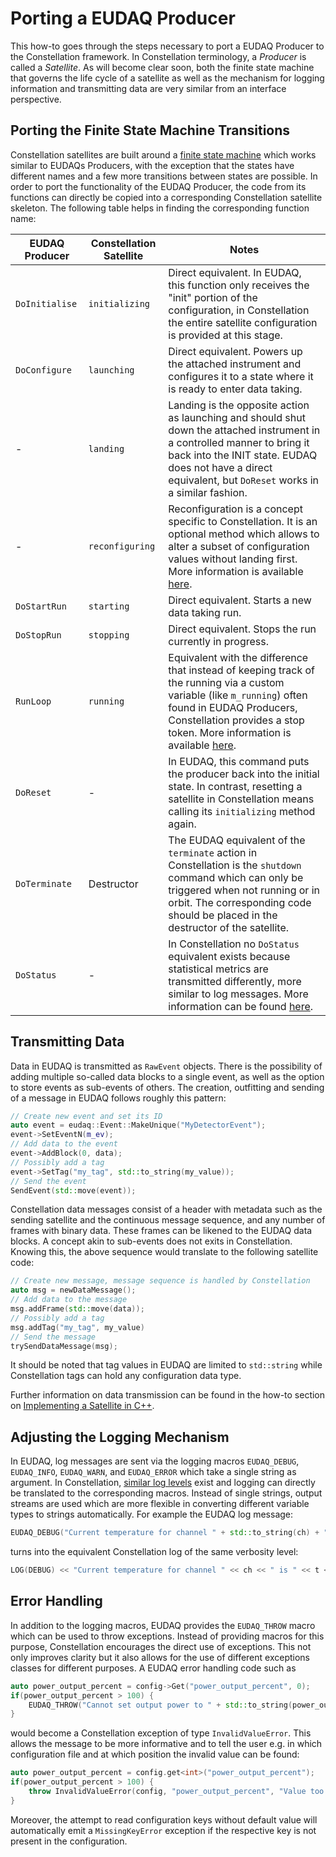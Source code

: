 # Porting a EUDAQ Producer

This how-to goes through the steps necessary to port a EUDAQ Producer to the Constellation framework.
In Constellation terminology, a *Producer* is called a *Satellite*. As will become clear soon, both the finite state machine
that governs the life cycle of a satellite as well as the mechanism for logging information and transmitting data are very
similar from an interface perspective.

## Porting the Finite State Machine Transitions

Constellation satellites are built around a [finite state machine](../concepts/satellite.md) which works similar to EUDAQs
Producers, with the exception that the states have different names and a few more transitions between states are possible.
In order to port the functionality of the EUDAQ Producer, the code from its functions can directly be copied into a
corresponding Constellation satellite skeleton. The following table helps in finding the corresponding function name:

| EUDAQ Producer | Constellation Satellite | Notes
| ---------------| ----------------------- | -----
| `DoInitialise` | `initializing`          | Direct equivalent. In EUDAQ, this function only receives the "init" portion of the configuration, in Constellation the entire satellite configuration is provided at this stage.
| `DoConfigure`  | `launching`             | Direct equivalent. Powers up the attached instrument and configures it to a state where it is ready to enter data taking.
| -              | `landing`               | Landing is the opposite action as launching and should shut down the attached instrument in a controlled manner to bring it back into the INIT state. EUDAQ does not have a direct equivalent, but `DoReset` works in a similar fashion.
| -              | `reconfiguring`         | Reconfiguration is a concept specific to Constellation. It is an optional method which allows to alter a subset of configuration values without landing first. More information is available [here](./satellite_cxx.md).
| `DoStartRun`   | `starting`              | Direct equivalent. Starts a new data taking run.
| `DoStopRun`    | `stopping`              | Direct equivalent. Stops the run currently in progress.
| `RunLoop`      | `running`               | Equivalent with the difference that instead of keeping track of the running via a custom variable (like `m_running`) often found in EUDAQ Producers, Constellation provides a stop token. More information is available [here](./satellite_cxx.md).
| `DoReset`      | -                       | In EUDAQ, this command puts the producer back into the initial state. In contrast, resetting a satellite in Constellation means calling its `initializing` method again.
| `DoTerminate`  | Destructor              | The EUDAQ equivalent of the `terminate` action in Constellation is the `shutdown` command which can only be triggered when not running or in orbit. The corresponding code should be placed in the destructor of the satellite.
| `DoStatus`     | -                       | In Constellation no `DoStatus` equivalent exists because statistical metrics are transmitted differently, more similar to log messages. More information can be found [here](../concepts/statistics.md).

## Transmitting Data

Data in EUDAQ is transmitted as `RawEvent` objects. There is the possibility of adding multiple so-called data blocks to a single
event, as well as the option to store events as sub-events of others. The creation, outfitting and sending of a message in EUDAQ
follows roughly this pattern:

```cpp
// Create new event and set its ID
auto event = eudaq::Event::MakeUnique("MyDetectorEvent");
event->SetEventN(m_ev);
// Add data to the event
event->AddBlock(0, data);
// Possibly add a tag
event->SetTag("my_tag", std::to_string(my_value));
// Send the event
SendEvent(std::move(event));
```

Constellation data messages consist of a header with metadata such as the sending satellite and the continuous message sequence,
and any number of frames with binary data. These frames can be likened to the EUDAQ data blocks. A concept akin to sub-events
does not exits in Constellation. Knowing this, the above sequence would translate to the following satellite code:

```cpp
// Create new message, message sequence is handled by Constellation
auto msg = newDataMessage();
// Add data to the message
msg.addFrame(std::move(data));
// Possibly add a tag
msg.addTag("my_tag", my_value)
// Send the message
trySendDataMessage(msg);
```

It should be noted that tag values in EUDAQ are limited to `std::string` while Constellation tags can hold any configuration
data type.

Further information on data transmission can be found in the how-to section on [Implementing a Satellite in C++](satellite_cxx.md).

## Adjusting the Logging Mechanism

In EUDAQ, log messages are sent via the logging macros `EUDAQ_DEBUG`, `EUDAQ_INFO`, `EUDAQ_WARN`, and `EUDAQ_ERROR` which
take a single string as argument. In Constellation, [similar log levels](../concepts/logging.md) exist and logging can
directly be translated to the corresponding macros. Instead of single strings, output streams are used which are more
flexible in converting different variable types to strings automatically. For example the EUDAQ log message:

```cpp
EUDAQ_DEBUG("Current temperature for channel " + std::to_string(ch) + " is " + std::to_string(t) + "C");
```

turns into the equivalent Constellation log of the same verbosity level:

```cpp
LOG(DEBUG) << "Current temperature for channel " << ch << " is " << t << "C";
```

## Error Handling

In addition to the logging macros, EUDAQ provides the `EUDAQ_THROW` macro which can be used to throw exceptions. Instead of
providing macros for this purpose, Constellation encourages the direct use of exceptions. This not only improves clarity but
it also allows for the use of different exceptions classes for different purposes. A EUDAQ error handling code such as

```cpp
auto power_output_percent = config->Get("power_output_percent", 0);
if(power_output_percent > 100) {
    EUDAQ_THROW("Cannot set output power to " + std::to_string(power_output_percent) + "%, 100% is the maximum!");
}
```

would become a Constellation exception of type `InvalidValueError`. This allows the message to be more informative and to
tell the user e.g. in which configuration file and at which position the invalid value can be found:

```cpp
auto power_output_percent = config.get<int>("power_output_percent");
if(power_output_percent > 100) {
    throw InvalidValueError(config, "power_output_percent", "Value too large, 100% is the maximum!");
}
```

Moreover, the attempt to read configuration keys without default value will automatically emit a `MissingKeyError` exception
if the respective key is not present in the configuration.
